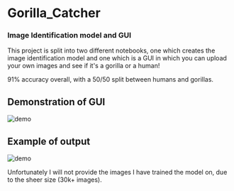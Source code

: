 # Gorilla_Catcher
### Image Identification model and GUI

This project is split into two different notebooks, one which creates the image identification model and one which is a GUI in which you can upload your own images and see if it's a gorilla or a human!

91% accuracy overall, with a 50/50 split between humans and gorillas.


## Demonstration of GUI
![demo](https://user-images.githubusercontent.com/116341361/211934484-ef2d1f50-9952-4b98-9622-5647c63c211f.gif)


## Example of output
![demo](https://user-images.githubusercontent.com/116341361/211934611-310b0d6c-496a-4d9d-a416-a4dbb09ff04e.png)



Unfortunately I will not provide the images I have trained the model on, due to the sheer size (30k+ images).
